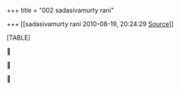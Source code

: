 +++
title = "002 sadasivamurty rani"

+++
[[sadasivamurty rani	2010-08-19, 20:24:29 [Source](https://groups.google.com/g/bvparishat/c/HaPSUXPy6VA)]]



[TABLE]







